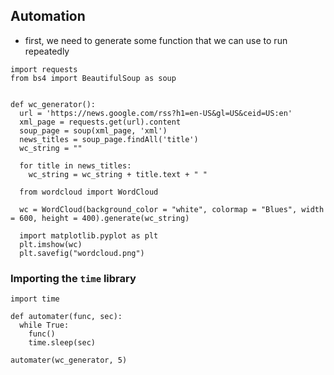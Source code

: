 ## Automation

- first, we need to generate some function that we can use to run repeatedly

```
import requests
from bs4 import BeautifulSoup as soup


def wc_generator():
  url = 'https://news.google.com/rss?h1=en-US&gl=US&ceid=US:en'
  xml_page = requests.get(url).content
  soup_page = soup(xml_page, 'xml')
  news_titles = soup_page.findAll('title')
  wc_string = ""

  for title in news_titles:
    wc_string = wc_string + title.text + " "

  from wordcloud import WordCloud

  wc = WordCloud(background_color = "white", colormap = "Blues", width = 600, height = 400).generate(wc_string)

  import matplotlib.pyplot as plt
  plt.imshow(wc)
  plt.savefig("wordcloud.png")
```

### Importing the `time` library

```
import time

def automater(func, sec):
  while True:
    func()
    time.sleep(sec)
    
automater(wc_generator, 5)
```

